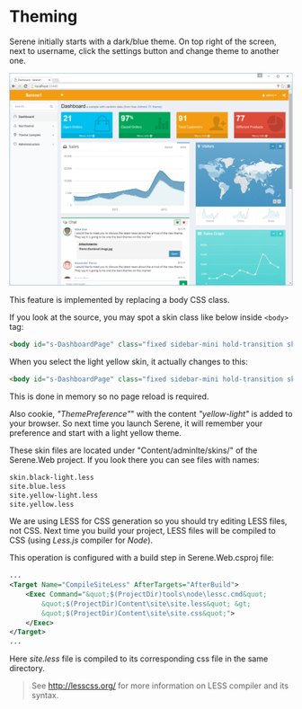 # Theming

Serene initially starts with a dark/blue theme. On top right of the screen, next to username, click the settings button and change theme to another one.

![Serene Dashboard Yellow Light](img/serene_dashboard_light.png)

This feature is implemented by replacing a body CSS class.

If you look at the source, you may spot a skin class like below inside `<body>` tag:

```html
<body id="s-DashboardPage" class="fixed sidebar-mini hold-transition skin-blue has-layout-event">
```

When you select the light yellow skin, it actually changes to this:

```html
<body id="s-DashboardPage" class="fixed sidebar-mini hold-transition skin-yellow-light has-layout-event">
```

This is done in memory so no page reload is required.

Also cookie, *"ThemePreference"*" with the content *"yellow-light"* is added to your browser. So next time you launch Serene, it will remember your preference and start with a light yellow theme.

These skin files are located under "Content/adminlte/skins/" of the Serene.Web project. If you look there you can see files with names:

```
skin.black-light.less
site.blue.less
site.yellow-light.less
site.yellow.less
```

We are using LESS for CSS generation so you should try editing LESS files, not CSS. Next time you build your project, LESS files will be compiled to CSS (using *Less.js* compiler for *Node*).

This operation is configured with a build step in Serene.Web.csproj file:

```xml
...
<Target Name="CompileSiteLess" AfterTargets="AfterBuild">
    <Exec Command="&quot;$(ProjectDir)tools\node\lessc.cmd&quot;
        &quot;$(ProjectDir)Content\site\site.less&quot; &gt;
        &quot;$(ProjectDir)Content\site\site.css&quot;">
    </Exec>
</Target>
...
```

Here *site.less* file is compiled to its corresponding css file in the same directory.

> See http://lesscss.org/ for more information on LESS compiler and its syntax.
